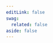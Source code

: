 ```yaml
---
editLink: false
swag:
  related: false
aside: false
---
```


<SwagLanding>
    <template #title>Content</template>
    <template #description>
        An e-commerce website is the face of your business, enriched with content that showcases your products and services in an appealing way to attract potential customers. Gone are those days when you would need to write all the code from scratch for creating or changing content on your ecommerce site. Shopware provides a full-featured ecommerce Content Management System (CMS) to easily create, manage, and modify content for your online store.
    </template>
    <template #image>
        <img src="../../public/landing/apps/cms.jpg"/>
    </template>
    <template #exposed2>
        <SwagLandingCardList>
            <template #title>
                Capabilities
            </template>
            <template #description>
                Unlock the power of your content with our CMS features.
            </template>
            <template #cards>
                <SwagLandingCard page="/docs/concepts/commerce/content/shopping-experiences-cms" icon="shopping-cart" icon-type="solid">
                    <template #title>Redefine shopping experiences</template>
                    <template #sub>Unique shopping - Create distinct experiences for your customers.</template>
                </SwagLandingCard>
                <SwagLandingCard page="/docs/guides/plugins/apps/content/cms/add-custom-cms-blocks#overview" icon="window" icon-type="solid">
                    <template #title>Customized layout styling</template>
                    <template #sub>Elevate design - Extend blocks and sections to style home, landing, product detail pages, etc.</template>
                </SwagLandingCard>
                <SwagLandingCard page="/docs/concepts/commerce/content/shopping-experiences-cms.html#hydration-of-dynamic-content" icon="window-eye" icon-type="solid">
                    <template #title>Static and dynamic CMS website</template>
                    <template #sub>Versatile media - Create multiple frontend experiences for varied use cases.</template>
                </SwagLandingCard>
                <SwagLandingCard page="/docs/guides/plugins/apps/content/cms/add-custom-cms-blocks#defining-slots" icon="window-terminal" icon-type="solid">
                    <template #title>Apply desired CMS layout</template>
                    <template #sub>Manage CMS - Assign layouts to products and categories with ease.</template>
                </SwagLandingCard>
                <SwagLandingCard page="/docs/guides/plugins/apps/custom-data/custom-fields" icon="plus-square" icon-type="solid">
                    <template #title>Custom field</template>
                    <template #sub>User-friendly layouts - Add custom entity designs within our CMS.</template>
                </SwagLandingCard>
                <SwagLandingCard page="/docs/guides/plugins/apps/app-scripts#translation" icon="language" icon-type="solid">
                    <template #title>Translations</template>
                    <template #sub>Global pages - Create multilingual landing pages with country-specific translations.</template>
                </SwagLandingCard>
            </template>
        </SwagLandingCardList>
    <h1>Custom shopping experiences</h1>
        <p>With Shopware's headless CMS architecture, you can easily tailor your customers' shopping by simply following one of the ways:
        <ul>
        <li><p><a href="/docs/guides/plugins/apps/content/cms">Apps</a></p>
        </li>
        <li><p><a href="https://shopware.github.io/admin-extension-sdk/docs/guide/api-reference/cms/registerCmsElement">Admin extension SDK</a>.</p>
        </li>
        <li><p><a href="https://shopware.stoplight.io/docs/store-api/70c7b54c9faf9-fetch-and-resolve-a-cms-page">Storefront API</a>.</p>
        </li>
        </ul>
        </p>
    </template>
</SwagLanding>
